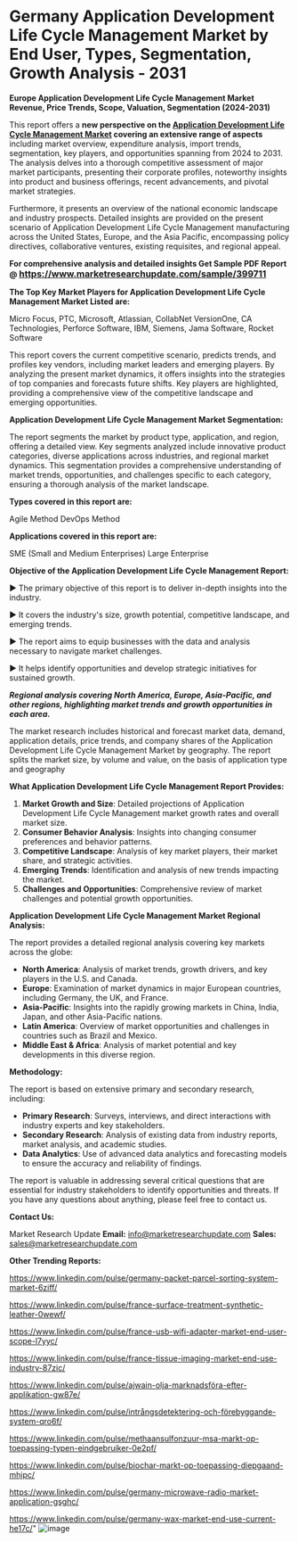 # Germany Application Development Life Cycle Management Market by End User, Types, Segmentation, Growth Analysis - 2031

<strong>Europe Application Development Life Cycle Management Market Revenue, Price Trends, Scope, Valuation, Segmentation (2024-2031)</strong>

This report offers a <strong>new perspective on the <a href=https://www.marketresearchupdate.com/sample/399711>Application Development Life Cycle Management Market</a> covering an extensive range of aspects</strong> including market overview, expenditure analysis, import trends, segmentation, key players, and opportunities spanning from 2024 to 2031. The analysis delves into a thorough competitive assessment of major market participants, presenting their corporate profiles, noteworthy insights into product and business offerings, recent advancements, and pivotal market strategies.

Furthermore, it presents an overview of the national economic landscape and industry prospects. Detailed insights are provided on the present scenario of Application Development Life Cycle Management manufacturing across the United States, Europe, and the Asia Pacific, encompassing policy directives, collaborative ventures, existing requisites, and regional appeal.

<strong>For comprehensive analysis and detailed insights Get Sample PDF Report @ <a href=https://www.marketresearchupdate.com/sample/399711><font size=3 color=#0000ff>https://www.marketresearchupdate.com/sample/399711</font></a></strong>

<strong>The Top Key Market Players for Application Development Life Cycle Management Market Listed are:</strong>

Micro Focus, PTC, Microsoft, Atlassian, CollabNet VersionOne, CA Technologies, Perforce Software, IBM, Siemens, Jama Software, Rocket Software

This report covers the current competitive scenario, predicts trends, and profiles key vendors, including market leaders and emerging players. By analyzing the present market dynamics, it offers insights into the strategies of top companies and forecasts future shifts. Key players are highlighted, providing a comprehensive view of the competitive landscape and emerging opportunities.

<strong>Application Development Life Cycle Management Market Segmentation:</strong>

The report segments the market by product type, application, and region, offering a detailed view. Key segments analyzed include innovative product categories, diverse applications across industries, and regional market dynamics. This segmentation provides a comprehensive understanding of market trends, opportunities, and challenges specific to each category, ensuring a thorough analysis of the market landscape.

<strong>Types covered in this report are:</strong>

Agile Method
DevOps Method

<strong>Applications covered in this report are:</strong>

SME (Small and Medium Enterprises)
Large Enterprise

<strong>Objective of the Application Development Life Cycle Management Report:</strong>

▶ The primary objective of this report is to deliver in-depth insights into the industry.

▶ It covers the industry's size, growth potential, competitive landscape, and emerging trends.

▶ The report aims to equip businesses with the data and analysis necessary to navigate market challenges.

▶ It helps identify opportunities and develop strategic initiatives for sustained growth.

<strong><em>Regional analysis covering North America, Europe, Asia-Pacific, and other regions, highlighting market trends and growth opportunities in each area.</em></strong>

The market research includes historical and forecast market data, demand, application details, price trends, and company shares of the Application Development Life Cycle Management Market by geography. The report splits the market size, by volume and value, on the basis of application type and geography

<strong>What Application Development Life Cycle Management Report Provides:</strong>
<ol>
  <li><strong>Market Growth and Size</strong>: Detailed projections of Application Development Life Cycle Management market growth rates and overall market size.</li>
  <li><strong>Consumer Behavior Analysis</strong>: Insights into changing consumer preferences and behavior patterns.</li>
  <li><strong>Competitive Landscape</strong>: Analysis of key market players, their market share, and strategic activities.</li>
  <li><strong>Emerging Trends</strong>: Identification and analysis of new trends impacting the market.</li>
  <li><strong>Challenges and Opportunities</strong>: Comprehensive review of market challenges and potential growth opportunities.</li>
</ol>

<strong>Application Development Life Cycle Management Market Regional Analysis:</strong>

The report provides a detailed regional analysis covering key markets across the globe:
<ul>
  <li><strong>North America</strong>: Analysis of market trends, growth drivers, and key players in the U.S. and Canada.</li>
  <li><strong>Europe</strong>: Examination of market dynamics in major European countries, including Germany, the UK, and France.</li>
  <li><strong>Asia-Pacific</strong>: Insights into the rapidly growing markets in China, India, Japan, and other Asia-Pacific nations.</li>
  <li><strong>Latin America</strong>: Overview of market opportunities and challenges in countries such as Brazil and Mexico.</li>
  <li><strong>Middle East &amp; Africa</strong>: Analysis of market potential and key developments in this diverse region.</li>
</ul>

<strong>Methodology:</strong>

The report is based on extensive primary and secondary research, including:
<ul>
  <li><strong>Primary Research</strong>: Surveys, interviews, and direct interactions with industry experts and key stakeholders.</li>
  <li><strong>Secondary Research</strong>: Analysis of existing data from industry reports, market analysis, and academic studies.</li>
  <li><strong>Data Analytics</strong>: Use of advanced data analytics and forecasting models to ensure the accuracy and reliability of findings.</li>
</ul>
The report is valuable in addressing several critical questions that are essential for industry stakeholders to identify opportunities and threats. If you have any questions about anything, please feel free to contact us.

<strong>Contact Us:</strong>

Market Research Update
<strong>Email:</strong> info@marketresearchupdate.com
<strong>Sales:</strong> sales@marketresearchupdate.com

<strong>Other Trending Reports:</strong>

<a href=https://www.linkedin.com/pulse/germany-packet-parcel-sorting-system-market-6ziff/>https://www.linkedin.com/pulse/germany-packet-parcel-sorting-system-market-6ziff/</a>

<a href=https://www.linkedin.com/pulse/france-surface-treatment-synthetic-leather-0wewf/>https://www.linkedin.com/pulse/france-surface-treatment-synthetic-leather-0wewf/</a>

<a href=https://www.linkedin.com/pulse/france-usb-wifi-adapter-market-end-user-scope-l7yyc/>https://www.linkedin.com/pulse/france-usb-wifi-adapter-market-end-user-scope-l7yyc/</a>

<a href=https://www.linkedin.com/pulse/france-tissue-imaging-market-end-use-industry-87zic/>https://www.linkedin.com/pulse/france-tissue-imaging-market-end-use-industry-87zic/</a>

<a href=https://www.linkedin.com/pulse/ajwain-olja-marknadsföra-efter-applikation-gw87e/>https://www.linkedin.com/pulse/ajwain-olja-marknadsföra-efter-applikation-gw87e/</a>

<a href=https://www.linkedin.com/pulse/intrångsdetektering-och-förebyggande-system-qro6f/>https://www.linkedin.com/pulse/intrångsdetektering-och-förebyggande-system-qro6f/</a>

<a href=https://www.linkedin.com/pulse/methaansulfonzuur-msa-markt-op-toepassing-typen-eindgebruiker-0e2pf/>https://www.linkedin.com/pulse/methaansulfonzuur-msa-markt-op-toepassing-typen-eindgebruiker-0e2pf/</a>

<a href=https://www.linkedin.com/pulse/biochar-markt-op-toepassing-diepgaand-mhjpc/>https://www.linkedin.com/pulse/biochar-markt-op-toepassing-diepgaand-mhjpc/</a>

<a href=https://www.linkedin.com/pulse/germany-microwave-radio-market-application-gsghc/>https://www.linkedin.com/pulse/germany-microwave-radio-market-application-gsghc/</a>

<a href=https://www.linkedin.com/pulse/germany-wax-market-end-use-current-he17c/>https://www.linkedin.com/pulse/germany-wax-market-end-use-current-he17c/</a>"
![image](https://github.com/user-attachments/assets/c1d8e196-3891-4383-aa55-75db397347a5)
